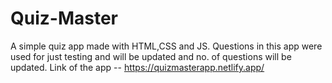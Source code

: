 # Quiz-Master
A simple quiz app made with HTML,CSS and JS. Questions in this app were used for just testing and will be updated and no. of questions will be updated. Link of the app -- https://quizmasterapp.netlify.app/
